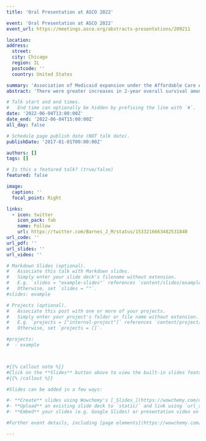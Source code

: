 ```yaml
---
title: 'Oral Presentation at ASCO 2022'

event: 'Oral Presentation at ASCO 2022'
event_url: https://meetings.asco.org/abstracts-presentations/209211

location: 
address:
  street: 
  city: Chicago
  region: IL
  postcode: ''
  country: United States

summary: 'Association of Medicaid expansion under the Affordable Care Act and overall survival among children with cancer'
abstract: 'There were greater increases in 2-year overall survival among children with cancer in Medicaid expansion vs. non-expansion states.'

# Talk start and end times.
#   End time can optionally be hidden by prefixing the line with `#`.
date: '2022-06-04T13:00:00Z'
date_end: '2022-06-04T15:00:00Z'
all_day: false

# Schedule page publish date (NOT talk date).
publishDate: '2017-01-01T00:00:00Z'

authors: []
tags: []

# Is this a featured talk? (true/false)
featured: false

image:
  caption: ''
  focal_point: Right

links:
  - icon: twitter
    icon_pack: fab
    name: Follow
    url: https://twitter.com/Barnes_J_M/status/1533216663482531840
url_code: ''
url_pdf: ''
url_slides: ''
url_video: ''

# Markdown Slides (optional).
#   Associate this talk with Markdown slides.
#   Simply enter your slide deck's filename without extension.
#   E.g. `slides = "example-slides"` references `content/slides/example-slides.md`.
#   Otherwise, set `slides = ""`.
#slides: example

# Projects (optional).
#   Associate this post with one or more of your projects.
#   Simply enter your project's folder or file name without extension.
#   E.g. `projects = ["internal-project"]` references `content/project/deep-learning/index.md`.
#   Otherwise, set `projects = []`.

#projects:
#  - example



#{{% callout note %}}
#Click on the **Slides** button above to view the built-in slides feature.
#{{% /callout %}}

#Slides can be added in a few ways:

#- **Create** slides using Wowchemy's [_Slides_](https://wowchemy.com/docs/managing-content/#create-slides) feature and link using `slides` parameter in the front matter of the talk file
#- **Upload** an existing slide deck to `static/` and link using `url_slides` parameter in the front matter of the talk file
#- **Embed** your slides (e.g. Google Slides) or presentation video on this page using [shortcodes](https://wowchemy.com/docs/writing-markdown-latex/).

#Further event details, including [page elements](https://wowchemy.com/docs/writing-markdown-latex/) such as image galleries, can be added to the body of this page.

---
```



